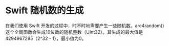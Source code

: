 # Swift 随机数的生成

  在我们使用 Swift 开发的过程中，时不时地需要产生一些随机数。arc4random() 这个全局函数会生成10位数的随机整数（UInt32）。其生成的最大值是4294967295（2^32 - 1），最小值为0。
